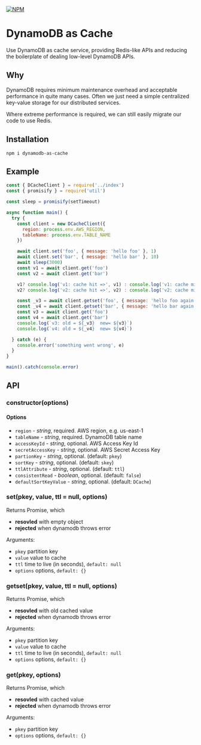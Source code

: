 [![NPM](https://nodei.co/npm/dynamodb-as-cache.png)](https://www.npmjs.com/package/dynamodb-as-cache)

# DynamoDB as Cache

Use DynamoDB as cache service, providing Redis-like APIs and reducing the boilerplate of dealing low-level DynamoDB APIs. 

## Why

DynamoDB requires minimum maintenance overhead and acceptable performance in quite many cases. Often we just need a simple centralized key-value storage for our distributed services. 

Where extreme performance is required, we can still easily migrate our code to use Redis. 


## Installation

```shell
npm i dynamodb-as-cache
```

## Example

```js
const { DCacheClient } = require('../index')
const { promisify } = require('util')

const sleep = promisify(setTimeout)

async function main() {
  try {
    const client = new DCacheClient({
      region: process.env.AWS_REGION,
      tableName: process.env.TABLE_NAME
    })

    await client.set('foo', { message: 'hello foo' }, 1)
    await client.set('bar', { message: 'hello bar' }, 10)
    await sleep(3000)
    const v1 = await client.get('foo')
    const v2 = await client.get('bar')

    v1? console.log('v1: cache hit =>', v1) : console.log('v1: cache miss')
    v2? console.log('v2: cache hit =>', v2) : console.log('v2: cache miss')

    const _v3 = await client.getset('foo', { message: 'hello foo again' }, 1)
    const _v4 = await client.getset('bar', { message: 'hello bar again' }, 10)
    const v3 = await client.get('foo')
    const v4 = await client.get('bar')
    console.log(`v3: old = ${_v3}  new= ${v3}`)    
    console.log(`v4: old = ${_v4}  new= ${v4}`)    

  } catch (e) {
    console.error('something went wrong', e)
  }
}

main().catch(console.error)

```

## API

### constructor(options)

#### Options
* `region` - _string_, required. AWS region, e.g. us-east-1
* `tableName` - _string_, required. DynamoDB table name
* `accessKeyId` - _string_, optional. AWS Access Key Id
* `secretAccessKey` - _string_, optional. AWS Secret Access Key
* `partionKey` - _string_, optional. (default: `pkey`)
* `sortKey` - _string_, optional. (default: `skey`)
* `ttlAttribute` - _string_, optional. (default: `ttl`)
* `consistentRead` - _boolean_, optional. (default: `false`)
* `defaultSortKeyValue` - _string_, optional. (default: `DCache`)

### set(pkey, value, ttl = null, options)

Returns Promise, which 
* __resovled__ with empty object
* __rejected__ when dynamodb throws error

Arguments: 
* `pkey` partition key
* `value` value to cache
* `ttl` time to live (in seconds), `default: null`
* `options` options, `default: {}`

### getset(pkey, value, ttl = null, options)

Returns Promise, which 
* __resovled__ with old cached value
* __rejected__ when dynamodb throws error

Arguments: 
* `pkey` partition key
* `value` value to cache
* `ttl` time to live (in seconds), `default: null`
* `options` options, `default: {}`

### get(pkey, options)

Returns Promise, which 
* __resovled__ with cached value
* __rejected__ when dynamodb throws error

Arguments: 
* `pkey` partition key
* `options` options, `default: {}`
